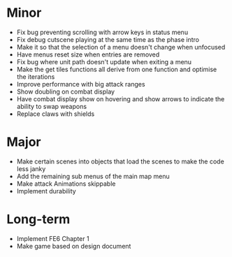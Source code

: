 # Minor
* Fix bug preventing scrolling with arrow keys in status menu
* Fix debug cutscene playing at the same time as the phase intro
* Make it so that the selection of a menu doesn't change when unfocused
* Have menus reset size when entries are removed
* Fix bug where unit path doesn't update when exiting a menu
* Make the get tiles functions all derive from one function and optimise the iterations
* Improve performance with big attack ranges
* Show doubling on combat display
* Have combat display show on hovering and show arrows to indicate the ability to swap weapons
* Replace claws with shields

# Major
* Make certain scenes into objects that load the scenes to make the code less janky
* Add the remaining sub menus of the main map menu
* Make attack Animations skippable
* Implement durability

# Long-term
* Implement FE6 Chapter 1
* Make game based on design document
